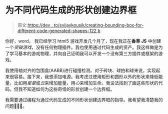# 为不同代码生成的形状创建边界框

> 原文:[https://dev . to/svijaykousik/creating-bounding-box-for-different-code-generated-shapes-122 b](https://dev.to/svijaykoushik/creating-bounding-box-for-different-code-generated-shapes-122b)

你好，word，
我已经学习 html5 游戏开发几个月了，现在我正在**香草 JS** 中创建一个*突破游戏*，没有任何物理插件。我也使用通过代码生成的资产。我这样做是为了学习基本的游戏物理，并向自己证明我可以开发一个没有第三方插件或框架的游戏。

我使用轴对齐的包围盒(AABB)进行碰撞检测。对于砖块、球拍和球来说，实现起来很容易。接下来，我想添加电源。我考虑过使用矩形和圆形以外的形状来降低能量，比如用*星星*或*云*来增加能量，用*心*来增加生命。我设法找到了画这些形状的代码，但我不知道如何为这些奇怪的形状创建一个边界框。

我需要通过编程为通过代码生成的不同形状创建边界框的指导。我希望我清楚我的问题🙂🤞🏽。